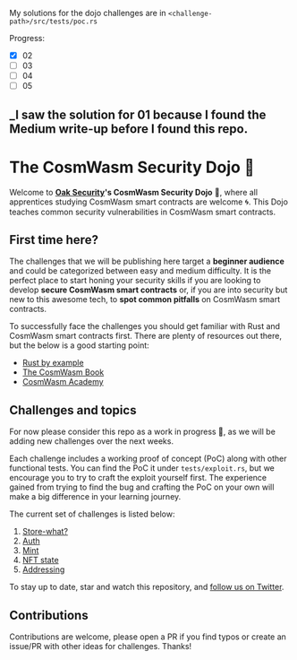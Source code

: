 My solutions for the dojo challenges are in `<challenge-path>/src/tests/poc.rs`

Progress:
- [x] 02
- [ ] 03
- [ ] 04
- [ ] 05

_I saw the solution for 01 because I found the Medium write-up before I found this repo.
---

# The CosmWasm Security Dojo :japanese_castle:

Welcome to **[Oak Security](https://oaksecurity.io)'s CosmWasm Security Dojo** :japanese_castle:, where all apprentices studying CosmWasm smart contracts are welcome :cyclone:. This Dojo teaches common security vulnerabilities in CosmWasm smart contracts.

## First time here?

The challenges that we will be publishing here target a **beginner audience** and could be categorized between easy and medium difficulty. It is the perfect place to start honing your security skills if you are looking to develop **secure CosmWasm smart contracts** or, if you are into security but new to this awesome tech, to **spot common pitfalls** on CosmWasm smart contracts.

To successfully face the challenges you should get familiar with Rust and CosmWasm smart contracts first. There are plenty of resources out there, but the below is a good starting point:

- [Rust by example](https://doc.rust-lang.org/rust-by-example/index.html)
- [The CosmWasm Book](https://book.cosmwasm.com/)
- [CosmWasm Academy](https://academy.cosmwasm.com/)

## Challenges and topics

For now please consider this repo as a work in progress :construction:, as we will be adding new challenges over the next weeks.

Each challenge includes a working proof of concept (PoC) along with other functional tests. You can find the PoC it under `tests/exploit.rs`, but we encourage you to try to craft the exploit yourself first. The experience gained from trying to find the bug and crafting the PoC on your own will make a big difference in your learning journey.

The current set of challenges is listed below:

1. [Store-what?](/challenges/01-storewhat)
2. [Auth](/challenges/02-auth)
3. [Mint](/challenges/03-mint)
4. [NFT state](/challenges/04-nft)
5. [Addressing](/challenges/05-addressing)

To stay up to date, star and watch this repository, and [follow us on Twitter](https://twitter.com/SecurityOak).

## Contributions

Contributions are welcome, please open a PR if you find typos or create an issue/PR with other ideas for challenges. Thanks!
